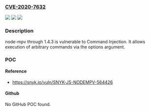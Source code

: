 ### [CVE-2020-7632](https://cve.mitre.org/cgi-bin/cvename.cgi?name=CVE-2020-7632)
![](https://img.shields.io/static/v1?label=Product&message=node-mpv&color=blue)
![](https://img.shields.io/static/v1?label=Version&message=n%2Fa&color=blue)
![](https://img.shields.io/static/v1?label=Vulnerability&message=Command%20Injection&color=brighgreen)

### Description

node-mpv through 1.4.3 is vulnerable to Command Injection. It allows execution of arbitrary commands via the options argument.

### POC

#### Reference
- https://snyk.io/vuln/SNYK-JS-NODEMPV-564426

#### Github
No GitHub POC found.

